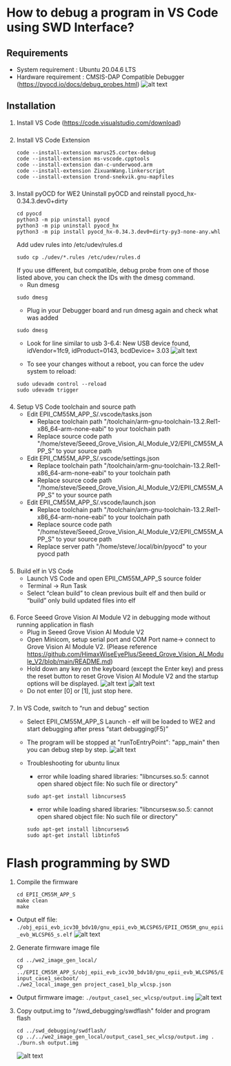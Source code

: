 # How to debug a program in VS Code using SWD Interface?

## Requirements
- System requirement   : Ubuntu 20.04.6 LTS
- Hardware requirement : CMSIS-DAP Compatible Debugger (https://pyocd.io/docs/debug_probes.html)
    ![alt text](../images/swd_interface_connection.jpg)

## Installation
1. Install VS Code (https://code.visualstudio.com/download) 

###
2. Install VS Code Extension
    ```
    code --install-extension marus25.cortex-debug
    code --install-extension ms-vscode.cpptools
    code --install-extension dan-c-underwood.arm
    code --install-extension ZixuanWang.linkerscript
    code --install-extension trond-snekvik.gnu-mapfiles
    ```

###
3. Install pyOCD for WE2
   Uninstall pyOCD and reinstall pyocd_hx-0.34.3.dev0+dirty
    ```
    cd pyocd
    python3 -m pip uninstall pyocd
    python3 -m pip uninstall pyocd_hx
    python3 -m pip install pyocd_hx-0.34.3.dev0+dirty-py3-none-any.whl
    ```
    Add udev rules into /etc/udev/rules.d
    ```
    sudo cp ./udev/*.rules /etc/udev/rules.d
    ```
    If you use different, but compatible, debug probe from one of those listed above, you can check the IDs with the dmesg command.
    - Run dmesg
    ```
    sudo dmesg
    ```
    - Plug in your Debugger board and run dmesg again and check what was added
    ```
    sudo dmesg
    ```
    - Look for line similar to usb 3-6.4: New USB device found, idVendor=1fc9, idProduct=0143, bcdDevice= 3.03
    ![alt text](../images/nxp_usb_device_found.png)
  
    - To see your changes without a reboot, you can force the udev system to reload:
    ```
    sudo udevadm control --reload
    sudo udevadm trigger
    ```

###
4. Setup VS Code toolchain and source path
   - Edit EPII_CM55M_APP_S/.vscode/tasks.json
     - Replace toolchain path "/toolchain/arm-gnu-toolchain-13.2.Rel1-x86_64-arm-none-eabi" to your toolchain path
     - Replace source code path "/home/steve/Seeed_Grove_Vision_AI_Module_V2/EPII_CM55M_APP_S" to your source path
   - Edit EPII_CM55M_APP_S/.vscode/settings.json
     - Replace toolchain path "/toolchain/arm-gnu-toolchain-13.2.Rel1-x86_64-arm-none-eabi" to your toolchain path
     - Replace source code path "/home/steve/Seeed_Grove_Vision_AI_Module_V2/EPII_CM55M_APP_S" to your source path
   - Edit EPII_CM55M_APP_S/.vscode/launch.json
     - Replace toolchain path "/toolchain/arm-gnu-toolchain-13.2.Rel1-x86_64-arm-none-eabi" to your toolchain path
     - Replace source code path "/home/steve/Seeed_Grove_Vision_AI_Module_V2/EPII_CM55M_APP_S" to your source path
     - Replace server path "/home/steve/.local/bin/pyocd" to your pyocd path

###
5. Build elf in VS Code
    - Launch VS Code and open EPII_CM55M_APP_S source folder
    - Terminal -> Run Task
    - Select “clean build” to clean previous built elf and then build or “build” only build updated files into elf

###
6. Force Seeed Grove Vision AI Module V2 in debugging mode without running application in flash
    - Plug in Seeed Grove Vision AI Module V2
    - Open Minicom, setup serial port and COM Port name-> connect to Grove Vision AI Module V2. (Please reference https://github.com/HimaxWiseEyePlus/Seeed_Grove_Vision_AI_Module_V2/blob/main/README.md)
    - Hold down any key on the keyboard (except the Enter key) and press the reset button to reset Grove Vision AI Module V2 and the startup options will be displayed.
    ![alt text](../images/grove_vision_ai_v2.png)
    ![alt text](../images/enter_debugging_mode.png)
    - Do not enter [0] or [1], just stop here.

###
7. In VS Code, switch to “run and debug” section
    - Select EPII_CM55M_APP_S Launch - elf will be loaded to WE2 and start debugging after press “start debugging(F5)”
    - The program will be stopped at "runToEntryPoint": "app_main" then you can debug step by step.
    ![alt text](../images/vs_code_debugging.png)

    - Troubleshooting for ubuntu linux
      - error while loading shared libraries: "libncurses.so.5: cannot open shared object file: No such file or directory"
      ```
      sudo apt-get install libncurses5
      ```

      - error while loading shared libraries: "libncursesw.so.5: cannot open shared object file: No such file or directory"
      ```
      sudo apt-get install libncursesw5
      sudo apt-get install libtinfo5
      ```

# Flash programming by SWD
1. Compile the firmware
    ```
    cd EPII_CM55M_APP_S
    make clean
    make
    ```
- Output elf file: `./obj_epii_evb_icv30_bdv10/gnu_epii_evb_WLCSP65/EPII_CM55M_gnu_epii_evb_WLCSP65_s.elf`
    ![alt text](../images/output_elf_file.png)
2. Generate firmware image file
    ```
    cd ../we2_image_gen_local/
    cp ../EPII_CM55M_APP_S/obj_epii_evb_icv30_bdv10/gnu_epii_evb_WLCSP65/EPII_CM55M_gnu_epii_evb_WLCSP65_s.elf input_case1_secboot/
    ./we2_local_image_gen project_case1_blp_wlcsp.json
    ```
- Output firmware image: `./output_case1_sec_wlcsp/output.img`
    ![alt text](../images/output_image.png)

3. Copy output.img to "/swd_debugging/swdflash" folder and program flash
    ```
    cd ../swd_debugging/swdflash/
    cp ../../we2_image_gen_local/output_case1_sec_wlcsp/output.img .
    ./burn.sh output.img
    ```
    ![alt text](../images/swd_burn_flash.png)
